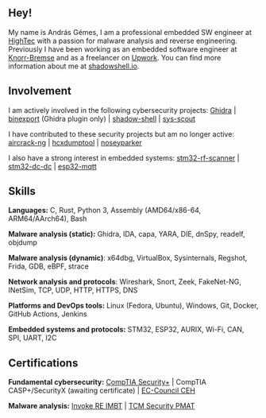 ## Hey!

My name is András Gémes, I am a professional embedded SW engineer at [HighTec](https://hightec-rt.com/en/) with a passion for malware analysis and reverse engineering. Previously I have been working as an embedded software engineer at [Knorr-Bremse](https://www.knorr-bremse.com/en/) and as a freelancer on [Upwork](https://www.upwork.com/). You can find more information about me at [shadowshell.io](https://shadowshell.io).

## Involvement

I am actively involved in the following cybersecurity projects: [Ghidra](https://github.com/NationalSecurityAgency/ghidra) | [binexport](https://github.com/google/binexport) (Ghidra plugin only) | [shadow-shell](https://github.com/gemesa/shadow-shell) | [sys-scout](https://github.com/gemesa/sys-scout)

I have contributed to these security projects but am no longer active:  [aircrack-ng](https://github.com/aircrack-ng/aircrack-ng) | [hcxdumptool](https://github.com/ZerBea/hcxdumptool) | [noseyparker](https://github.com/praetorian-inc/noseyparker)

I also have a strong interest in embedded systems: [stm32-rf-scanner](https://github.com/gemesa/stm32-rf-scanner) | [stm32-dc-dc](https://github.com/gemesa/stm32-dc-dc) | [esp32-mqtt](https://github.com/gemesa/esp32-mqtt)

## Skills

**Languages:** C, Rust, Python 3, Assembly (AMD64/x86-64, ARM64/AArch64), Bash

**Malware analysis (static):** Ghidra, IDA, capa, YARA, DIE, dnSpy, readelf, objdump

**Malware analysis (dynamic)**: x64dbg, VirtualBox, Sysinternals, Regshot, Frida, GDB, eBPF, strace

**Network analysis and protocols**: Wireshark, Snort, Zeek, FakeNet-NG, INetSim, TCP, UDP, HTTP, HTTPS, DNS

**Platforms and DevOps tools:** Linux (Fedora, Ubuntu), Windows, Git, Docker, GitHub Actions, Jenkins

**Embedded systems and protocols:** STM32, ESP32, AURIX, Wi-Fi, CAN, SPI, UART, I2C

## Certifications

**Fundamental cybersecurity:** [CompTIA Security+](./rsc/CompTIA%20Security+%20ce%20certificate.pdf) | CompTIA CASP+/SecurityX (awaiting certificate) | [EC-Council CEH](./rsc/ECC-CEH-Certificate.pdf)

**Malware analysis:** [Invoke RE IMBT](./rsc/certificate-introduction-to-malware-binary-triage-659810f22df9c925d6089fcb.pdf) | [TCM Security PMAT](./rsc/certificate-of-completion-for-practical-malware-analysis-triage.pdf)
